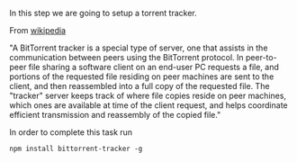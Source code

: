 In this step we are going to setup a torrent tracker. 

From [wikipedia](https://en.wikipedia.org/wiki/BitTorrent_tracker)

"A BitTorrent tracker is a special type of server, one that assists in the communication between peers using the BitTorrent protocol. In peer-to-peer file sharing a software client on an end-user PC requests a file, and portions of the requested file residing on peer machines are sent to the client, and then reassembled into a full copy of the requested file. The "tracker" server keeps track of where file copies reside on peer machines, which ones are available at time of the client request, and helps coordinate efficient transmission and reassembly of the copied file."

In order to complete this task run 

```
npm install bittorrent-tracker -g
```